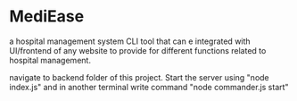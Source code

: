 # MediEase
a hospital management system  CLI tool that can e integrated with UI/frontend of any website to provide for different functions related to hospital management.

navigate to backend folder of this project. Start the server using "node index.js" and in another terminal write command "node commander.js start"
